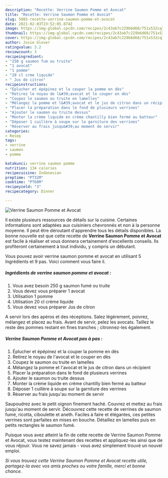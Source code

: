 ```yaml
---
description: "Recette: Verrine Saumon Pomme et Avocat"
title: "Recette: Verrine Saumon Pomme et Avocat"
slug: 5085-recette-verrine-saumon-pomme-et-avocat
date: 2021-02-03T23:52:05.874Z
image: https://img-global.cpcdn.com/recipes/2c43ab7c229b6d68/751x532cq70/verrine-saumon-pomme-et-avocat-photo-principale-de-la-recette.jpg
thumbnail: https://img-global.cpcdn.com/recipes/2c43ab7c229b6d68/751x532cq70/verrine-saumon-pomme-et-avocat-photo-principale-de-la-recette.jpg
cover: https://img-global.cpcdn.com/recipes/2c43ab7c229b6d68/751x532cq70/verrine-saumon-pomme-et-avocat-photo-principale-de-la-recette.jpg
author: Josie Glover
ratingvalue: 3.2
reviewcount: 3
recipeingredient:
- "250 g saumon fum ou truite"
- "1 avocat"
- "1 pomme"
- "20 cl crme liquide"
- " Jus de citron"
recipeinstructions:
- "Éplucher et épépinez et la couper la pomme en dès"
- "Retirez le noyau de l&#39;avocat et le couper en dès"
- "Coupez le saumon ou truite en lamelles"
- "Mélangez la pomme et l&#39;avocat et le jus de citron dans un récipient"
- "Placer la préparation dans le fond de plusieurs verrines"
- "Ajouter le saumon ou truite dessus"
- "Monter la crème liquide en crème chantilly bien fermé au batteur"
- "Déposer 1 cuillère à soupe sur la garniture des verrines"
- "Réserver au frais jusqu&#39;au moment de servir"
categories:
- Resep
tags:
- verrine
- saumon
- pomme

katakunci: verrine saumon pomme 
nutrition: 134 calories
recipecuisine: Indonesian
preptime: "PT32M"
cooktime: "PT60M"
recipeyield: "3"
recipecategory: Dinner

---
```



![Verrine Saumon Pomme et Avocat](https://img-global.cpcdn.com/recipes/2c43ab7c229b6d68/751x532cq70/verrine-saumon-pomme-et-avocat-photo-principale-de-la-recette.jpg)

Il existe plusieurs ressources de détails sur la cuisine. Certaines informations sont adaptées aux cuisiniers chevronnés et non à la personne moyenne. Il peut être déroutant d'apprendre tous les détails disponibles. La bonne nouvelle est que cette recette de <strong> Verrine Saumon Pomme et Avocat </strong> est facile à réaliser et vous donnera certainement d'excellents conseils. Ils profiteront certainement à tout individu, y compris un débutant.

<!--inarticleads1-->

Vous pouvez avoir verrine saumon pomme et avocat en utilisant 5 Ingrédients et 9 pas. Voici comment vous faire il.

##### Ingrédients de verrine saumon pomme et avocat :

1. Vous avez besoin 250 g saumon fumé ou truite
1. Vous devez vous préparer 1 avocat
1. Utilisation 1 pomme
1. Utilisation 20 cl crème liquide
1. Vous devez vous préparer  Jus de citron


A servir lors des apéros et des réceptions. Salez légèrement, poivrez, mélangez et placez au frais. Avant de servir, pelez les avocats. Taillez le reste des pommes restant en fines tranches ; citronnez-les également. 

<!--inarticleads2-->

##### Verrine Saumon Pomme et Avocat pas à pas :

1. Éplucher et épépinez et la couper la pomme en dès
1. Retirez le noyau de l&#39;avocat et le couper en dès
1. Coupez le saumon ou truite en lamelles
1. Mélangez la pomme et l&#39;avocat et le jus de citron dans un récipient
1. Placer la préparation dans le fond de plusieurs verrines
1. Ajouter le saumon ou truite dessus
1. Monter la crème liquide en crème chantilly bien fermé au batteur
1. Déposer 1 cuillère à soupe sur la garniture des verrines
1. Réserver au frais jusqu&#39;au moment de servir


Saupoudrez avec le petit oignon finement haché. Couvrez et mettez au frais jusqu&#39;au moment de servir. Découvrez cette recette de verrines de saumon fumé, ricotta, ciboulette et aneth. Faciles à faire et élégantes, ces petites verrines sont parfaites en mises en bouche. Détaillez en lamelles puis en petits rectangles le saumon fumé. 

<!--inarticleads1-->

<p>
Puisque vous avez atteint la fin de cette recette de Verrine Saumon Pomme et Avocat, vous testez maintenant des recettes et appliquez-les ainsi que de vous réjouir. Vous ne savez jamais - vous avez simplement trouvé un nouvel emploi.
</p>

<p>
<i>Si vous trouvez cette Verrine Saumon Pomme et Avocat recette utile, partagez-la avec vos amis proches ou votre famille, merci et bonne chance.</i>
</p>
